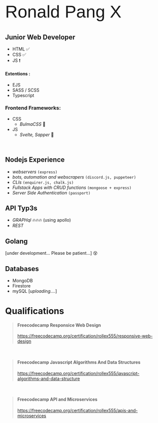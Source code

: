 <h1 style="font-size: 4em; font-family: sans-serif; font-weight: 100;"> Ronald Pang X</h1>

## Junior Web Developer
- HTML ✅
- CSS ✅
- JS ❗️

#### Extentions : 
- EJS
- SASS / SCSS
- Typescript

### Frontend Frameworks: 
- CSS   
  - *BulmaCSS* 🔆
- JS
  - *Svelte, Sapper* 💯

<br />

## Nodejs Experience
- *webservers* ``` (express) ```
- *bots, automation and webscrapers* ``` (discord.js, puppeteer) ```
- *CLIs* ``` (enquirer.js, chalk.js) ```
- *Fullstack Apps with CRUD functions* ``` (mongoose + express) ```
- *Server Side Authentication* ``` (passport) ```

## API Typ3s
- *GRAPHql* 🔥🔥🔥 (using apollo)
- *REST*

## Golang
[under development... Please be patient...] 😵

## Databases 
- MongoDB
- Firestore
- mySQL [*uploading....*]

# Qualifications 
> #### Freecodecamp Responsice Web Design
> https://freecodecamp.org/certification/rollex555/responsive-web-design

<br /> 

> #### Freecodecamp Javascript Algorithms And Data Structures 
> https://freecodecamp.org/certification/rollex555/javascript-algorithms-and-data-structure

<br /> 

> #### Freecodecamp API and Microservices 
> https://freecodecamp.org/certification/rollex555/apis-and-microservices